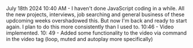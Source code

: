 July 18th 2024
10:40 AM - I haven't done JavaScript coding in a while. All the new projects, interviews, job searching and general business of these updcoming weeks overshadowed this. But now I'm back and ready to start again. I plan to do this more consistently than I used to.
10:46 - Video implemented.
10: 49 - Added some functionality to the video via command in the video tag (loop, muted and autoplay more specifically)